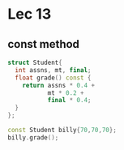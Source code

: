 # Lec 13

## const method
```c++
struct Student{
  int assns, mt, final;
  float grade() const {
    return assns * 0.4 +
           mt * 0.2 +
           final * 0.4;
  }
};

const Student billy{70,70,70};
billy.grade();
```
